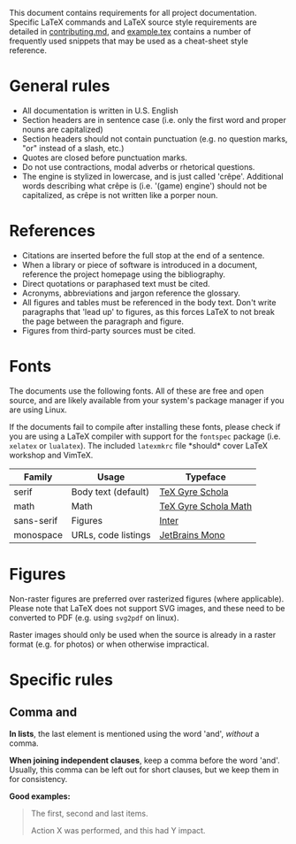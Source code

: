 This document contains requirements for all project documentation. Specific
LaTeX commands and LaTeX source style requirements are detailed in
[contributing.md](./contributing.md), and [example.tex](./example.tex) contains
a number of frequently used snippets that may be used as a cheat-sheet style
reference.

# General rules

- All documentation is written in U.S. English
- Section headers are in sentence case (i.e. only the first word and proper
  nouns are capitalized)
- Section headers should not contain punctuation (e.g. no question marks, "or"
  instead of a slash, etc.)
- Quotes are closed before punctuation marks.
- Do not use contractions, modal adverbs or rhetorical questions.
- The engine is stylized in lowercase, and is just called 'crêpe'. Additional
  words describing what crêpe is (i.e. '(game) engine') should not be
  capitalized, as crêpe is not written like a porper noun.

# References

- Citations are inserted before the full stop at the end of a sentence.
- When a library or piece of software is introduced in a document, reference
  the project homepage using the bibliography.
- Direct quotations or paraphased text must be cited.
- Acronyms, abbreviations and jargon reference the glossary.
- All figures and tables must be referenced in the body text. Don't write
  paragraphs that 'lead up' to figures, as this forces LaTeX to not break the
  page between the paragraph and figure.
- Figures from third-party sources must be cited.

# Fonts

The documents use the following fonts. All of these are free and open source,
and are likely available from your system's package manager if you are using
Linux.

If the documents fail to compile after installing these fonts, please check if
you are using a LaTeX compiler with support for the `fontspec` package (i.e.
`xelatex` or `lualatex`). The included `latexmkrc` file \*should\* cover LaTeX
workshop and VimTeX.

|Family|Usage|Typeface|
|-|-|-|
|serif|Body text (default)|[TeX Gyre Schola][texgyreschola]|
|math|Math|[TeX Gyre Schola Math][texgyreschola-math]|
|sans-serif|Figures|[Inter][inter]|
|monospace|URLs, code listings|[JetBrains Mono][jetbrains-mono]|

[inter]: https://rsms.me/inter
[texgyreschola]: https://www.gust.org.pl/projects/e-foundry/tex-gyre/schola/index_html
[texgyreschola-math]: https://www.gust.org.pl/projects/e-foundry/tg-math/download/index_html#Schola_Math
[jetbrains-mono]: https://www.jetbrains.com/lp/mono

# Figures

Non-raster figures are preferred over rasterized figures (where applicable).
Please note that LaTeX does not support SVG images, and these need to be
converted to PDF (e.g. using `svg2pdf` on linux).

Raster images should only be used when the source is already in a raster format
(e.g. for photos) or when otherwise impractical.

# Specific rules

## Comma and

**In lists**, the last element is mentioned using the word 'and', *without* a
comma.

**When joining independent clauses**, keep a comma before the word 'and'.
Usually, this comma can be left out for short clauses, but we keep them in for
consistency.

**Good examples:**

> The first, second and last items.
>
> Action X was performed, and this had Y impact.

